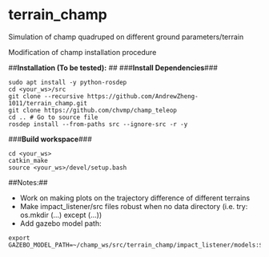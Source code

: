 # terrain_champ
Simulation of champ quadruped on different ground parameters/terrain

Modification of champ installation procedure

##**Installation (To be tested):** ##
###**Install Dependencies**###
```
sudo apt install -y python-rosdep
cd <your_ws>/src
git clone --recursive https://github.com/AndrewZheng-1011/terrain_champ.git
git clone https://github.com/chvmp/champ_teleop
cd .. # Go to source file
rosdep install --from-paths src --ignore-src -r -y
```
###**Build workspace**###
```
cd <your_ws>
catkin_make
source <your_ws>/devel/setup.bash
```




##Notes:##
- Work on making plots on the trajectory difference of different terrains
- Make impact_listener/src files robust when no data directory (i.e. try: os.mkdir  (...) except (...))
- Add gazebo model path:
```
export GAZEBO_MODEL_PATH=~/champ_ws/src/terrain_champ/impact_listener/models:${GAZEBO_MODEL_PATH}
```
